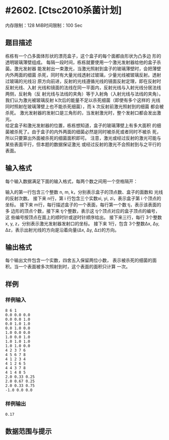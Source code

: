 # #2602. [Ctsc2010杀菌计划]

内存限制：128 MiB时间限制：100 Sec

## 题目描述

栋栋有一个凸多面体形状的漂亮盒子，这个盒子的每个面都由形状为凸多边
形的透明玻璃薄壁组成。 
每隔一段时间，栋栋就要使用一个激光发射器给他的盒子杀菌。激光发射器
能发射出一束激光，当激光照射到盒子的玻璃薄壁时，会把薄壁内外两面的细菌
杀死，同时有大量光线透射过玻璃，少量光线被玻璃反射。透射过玻璃的光线沿
原方向前进，反射的光线遵循光线的镜面反射定理，即在反射时反射光线、入射
光线和镜面的法线在同一平面内，反射光线与入射光线分居法线两侧，反射角（反
射光线与法线的夹角）等于入射角（入射光线与法线的夹角）。 
我们认为激光被玻璃反射 k次后的能量不足以杀死细菌（即使有多个这样的
光线同时照射在玻璃薄壁上也不能杀死细菌），而 k 次反射前激光照射到的细菌
都会被杀死。 
激光发射器的发射口是三角形的，当发射激光时，整个发射口都会发出激光。  
给定盒子和激光发射器的位置，栋栋想知道，盒子的玻璃薄壁上有多大面积
的细菌被杀死了。由于盒子的内外两面的细菌必然是同时被杀死或者同时不被杀
死，所以只要算出外面被杀死的细菌面积即可。 
注意，激光或经过反射的激光可能与某些表面平行，但本题的数据保证激光
或经过反射的激光不会照射到与之平行的表面。 

## 输入格式

每个输入数据满足下面的输入格式，每两个数之间用一个空格隔开：

 

输入的第一行包含三个整数 n, m, k，分别表示盒子的顶点数、盒子的面数和
光线的反射次数。 
接下来 n行，第 i 行包含三个实数xi, yi, zi，表示盒子第 i 个顶点的坐标。 
接下来 m行，每行描述盒子的一个表面，每行第一个数 tj，表示该表面的多
边形的顶点个数，接下来 tj个整数，表示这 tj个顶点对应的盒子顶点的编号，这
些编号按顶点在面上的顺时针或逆时针顺序给出。 
接下来三行，每行 3个整数x, y, z，分别表示激光发射器发射口的坐标。 
接下来 1行，包含 3个整数&Delta;x, &Delta;y, &Delta;z，表示出射光线的方向是沿着向量(&Delta;x, 
&Delta;y, &Delta;z)的方向。 

## 输出格式


每个输出文件包含一个实数，四舍五入保留两位小数，
表示被杀死的细菌的面积。当一个表面被多次照射到时，这个表面的面积只计算
一次。 

## 样例

### 样例输入

    
    8 6 1 
    0.0 0.0 0.0 
    0.0 0.0 1.0 
    0.0 1.0 1.0 
    0.0 1.0 0.0 
    1.0 0.0 0.0 
    1.0 0.0 1.0 
    1.0 1.0 1.0 
    1.0 1.0 0.0 
    4 2 3 7 6 
    4 5 6 7 8 
    4 1 2 3 4 
    4 1 2 6 5 
    4 4 3 7 8 
    4 1 4 8 5 
    2.0 0.33 0.25 
    2.0 0.67 0.25 
    2.0 0.33 0.75 
    -1.0 0.0 0.0 
    
    

### 样例输出

    
    
    0.17 
    
    

## 数据范围与提示
